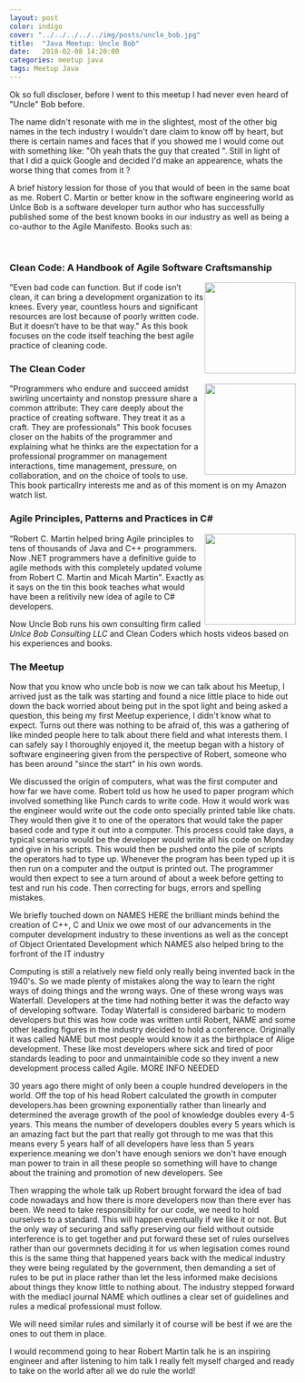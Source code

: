 ```yaml
---
layout: post
color: indigo
cover: "../../../../../img/posts/uncle_bob.jpg"
title:  "Java Meetup: Uncle Bob"
date:   2018-02-08 14:20:00
categories: meetup java
tags: Meetup Java
---
```


Ok so full discloser, before I went to this meetup I had never even heard of "Uncle" Bob before. 

The name didn't resonate with me in the slightest, most of the other big names in the tech industry I wouldn't dare claim to know off by heart, but there is certain names and faces 
that if you showed me I would come out with something like: "Oh yeah thats the guy that created <Insert import moment in computer history here>". Still in light of that I did a quick 
Google and decided I'd make an appearence, whats the worse thing that comes from it ?

A brief history lession for those of you that would of been in the same boat as me. Robert C. Martin or better know in the software engineering world as Unlce Bob is a software 
developer turn author who has successfully published some of the best known books in our industry as well as being a co-author to the Agile Manifesto. 
Books such as:

<br>
<h3>Clean Code: A Handbook of Agile Software Craftsmanship</h3>
<img src="https://images-na.ssl-images-amazon.com/images/I/51bPR2V9fBL._SX404_BO1,204,203,200_.jpg" height="160" width="90" style="width:auto;float:right;">
"Even bad code can function. But if code isn’t clean, it can bring a development organization to its knees. Every year, countless hours and significant resources are lost because 
of poorly written code. But it doesn’t have to be that way." As this book focuses on the code itself teaching the best agile practice of cleaning code.

<br>
<h3>The Clean Coder</h3>
<img src="https://images-na.ssl-images-amazon.com/images/I/5154eSTKUxL._SX382_BO1,204,203,200_.jpg" height="160" width="90" style="width:auto;float:right;">
"Programmers who endure and succeed amidst swirling uncertainty and nonstop pressure share a common attribute: They care deeply about the practice of creating software. They treat 
it as a craft. They are professionals" This book focuses closer on the habits of the programmer and explaining what he thinks are the expectation for a professional programmer on 
management interactions, time management, pressure, on collaboration, and on the choice of tools to use. This book particallry interests me and as of this moment is on my Amazon 
watch list.

<br>
<h3>Agile Principles, Patterns and Practices in C#</h3>
<img src="https://images-na.ssl-images-amazon.com/images/I/51rdbk2iTQL._SX372_BO1,204,203,200_.jpg" height="160" width="90" style="width:auto;float:right;">
"Robert C. Martin helped bring Agile principles to tens of thousands of Java and C++ programmers. Now .NET programmers have a definitive guide to agile methods with this completely 
updated volume from Robert C. Martin and Micah Martin". Exactly as it says on the tin this book teaches what would have been a relitivily new idea of agile to C# developers.

Now Uncle Bob runs his own consulting firm called _Unlce Bob Consulting LLC_ and Clean Coders which hosts videos based on his experiences and books.

<h3>The Meetup</h3>
Now that you know who uncle bob is now we can talk about his Meetup, I arrived just as the talk was starting and found a nice little place to hide out down the back worried about being
put in the spot light and being asked a question, this being my first Meetup experience, I didn't know what to expect. Turns out there was nothing to be afraid of, this was a 
gathering of like minded people here to talk about there field and what interests them. I can safely say I thoroughly enjoyed it, the meetup began with a history of software 
engineering given from the perspective of Robert, someone who has been around "since the start" in his own words. 

We discussed the origin of computers, what was the first computer and how far we have come. Robert told us how he used to paper program which involved something like Punch cards to write code. How it would work was the engineer would write out the code onto specially printed table like chats. They would then give it to one of the operators that would take the paper based code and type it out into a computer. This process could take days, a typical scenario would be the developer would write all his code on Monday and give in his scripts. This would then be pushed onto the pile of scripts the operators had to type up. Whenever the program has been typed up it is then run on a computer and the output is printed out. The programmer would then expect to see a turn around of about a week before getting to test and run his code. Then correcting for bugs, errors and spelling mistakes.

We briefly touched down on NAMES  HERE the brilliant minds behind the creation of C++, C and Unix we owe most of our advancements in the computer development industry to these inventions as well as the concept of Object Orientated Development which NAMES also helped bring to the forfront of the IT industry

Computing is still a relatively new field only really being invented back in the 1940's. So we made plenty of mistakes along the way to learn the right ways of doing things and the wrong ways. One of these wrong ways was Waterfall. Developers at the time had nothing better it was the defacto way of developing software. Today Waterfall is considered barbaric to modern developers but this was how code was written until Robert, NAME and some other leading figures in the industry decided to hold a conference. Originally it was called NAME but most people would know it as the birthplace of Alige development. These like most developers where sick and tired of poor standards leading to poor and unmaintainible code so they invent a new development process called Agile. MORE INFO NEEDED

30 years ago there might of only been a couple hundred developers in the world. Off the top of his head Robert calculated the growth in computer developers.has been growning exponentially rather than linearly and determined the average growth of the pool of knowledge doubles every 4-5 years. This means the number of developers doubles every 5 years which is an amazing fact but the part that really got through to me was that this means every 5 years half of all developers have less than 5 years experience.meaning we don't have enough seniors we don't have enough man power to train in all these people so something will have to change about the training and promotion of new developers. See

Then wrapping the whole talk up Robert brought forward the idea of bad code nowadays and how there is more developers now than there ever has been. We need to take responsibility for our code, we need to hold ourselves to a standard. This will happen eventually if we like it or not. But the only way of securing and safly preserving our field without outside interference is to get together and put forward these set of rules ourselves rather than our govermnets deciding it for us when legisation comes round this is the same thing that happened years back with the medical industry they were being regulated by the government, then demanding a set of rules to be put in place rather than let the less informed make decisions about things they know little to nothing about. The industry stepped forward with the mediacl journal NAME which outlines a clear set of guidelines and rules a medical professional must follow.

We will need similar rules and similarly it of course will be best if we are the ones to out them in place.

I would recommend going to hear Robert Martin talk he is an inspiring engineer and after listening to him talk I really felt myself charged and ready to take on the world after all
we do rule the world!



